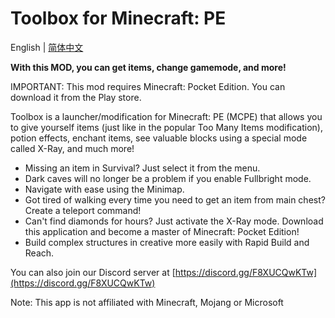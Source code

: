 # Toolbox for Minecraft: PE
English | [简体中文](README.zh-CN.md)

**With this MOD, you can get items, change gamemode, and more!**

IMPORTANT: This mod requires Minecraft: Pocket Edition. You can download it from the Play store.

Toolbox is a launcher/modification for Minecraft: PE (MCPE) that allows you to give yourself items (just like in the popular Too Many Items modification), potion effects, enchant items, see valuable blocks using a special mode called X-Ray, and much more!

- Missing an item in Survival? Just select it from the menu.
- Dark caves will no longer be a problem if you enable Fullbright mode.
- Navigate with ease using the Minimap.
- Got tired of walking every time you need to get an item from main chest? Create a teleport command!
- Can't find diamonds for hours? Just activate the X-Ray mode.
Download this application and become a master of Minecraft: Pocket Edition!
- Build complex structures in creative more easily with Rapid Build and Reach.

You can also join our Discord server at [https://discord.gg/F8XUCQwKTw](https://discord.gg/F8XUCQwKTw)

Note: This app is not affiliated with Minecraft, Mojang or Microsoft